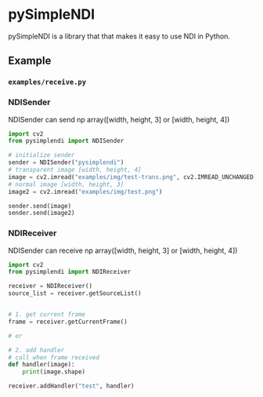 # pySimpleNDI

pySimpleNDI is a library that that makes it easy to use NDI in Python.

## Example

### `examples/receive.py`

### NDISender

NDISender can send np array([width, height, 3] or [width, height, 4])


```python
import cv2
from pysimplendi import NDISender

# initialize sender
sender = NDISender("pysimplendi")
# transparent image [width, height, 4]
image = cv2.imread("examples/img/test-trans.png", cv2.IMREAD_UNCHANGED)
# normal image [width, height, 3]
image2 = cv2.imread("examples/img/test.png")

sender.send(image)
sender.send(image2)
```

### NDIReceiver
NDISender can receive np array([width, height, 3] or [width, height, 4])

```python
import cv2
from pysimplendi import NDIReceiver

receiver = NDIReceiver()
source_list = receiver.getSourceList()


# 1. get current frame
frame = receiver.getCurrentFrame()

# or

# 2. add handler
# call when frame received
def handler(image):
    print(image.shape)

receiver.addHandler("test", handler)

```


